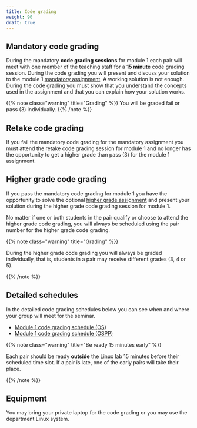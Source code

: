 ```yaml
---
title: Code grading
weight: 90
draft: true
---
```


## Mandatory code grading

During the mandatory **code grading sessions** for module 1 each pair will meet with one member of the teaching staff
for a **15 minute** code grading session. During the code grading you
will present and discuss your solution to the module 1 [mandatory assignment](../assignment). A
working solution is not enough. During
the code grading you must show that you understand the concepts used in the
assignment and that you can explain how your solution works.

{{% note class="warning" title="Grading" %}}
You will be graded fail or pass (3) individually. 
{{% /note %}}

## Retake code grading

If you fail the mandatory code
grading for the mandatory assignment you must attend the retake code grading session for module 1
and no longer has
the opportunity to get a higher grade than pass (3) for the module 1 assignment.

## Higher grade code grading

If you pass the mandatory code grading for module 1 you have the opportunity to
solve the optional [higher grade assignment](../higher-grade) 
and present your solution during the higher grade code grading session for
module 1.

No matter if one or both students in the pair qualify or choose to attend the
higher grade code grading, you will always be scheduled using the pair number
for the higher grade code grading.

{{% note class="warning" title="Grading" %}}

During the higher grade code grading you will always be graded
individually, that is, students in a pair may receive different grades (3, 4 or 5).

{{% /note %}}


## Detailed schedules 

In the detailed code grading schedules below you can see when and where your group will
meet for the seminar.

- [Module 1 code grading schedule (OS)][OS-schedule]
- [Module 1 code grading schedule (OSPP)][OSPP-schedule]

[OS-schedule]: https://docs.google.com/spreadsheets/d/1pRciOkBH8P9wYPqK2mnwB64umy87RyIUlUuf5KbqX18/edit#gid=0 

[OSPP-schedule]: https://docs.google.com/spreadsheets/d/1ODLnQTqrkch1FA5HCbq4PhwzGS-YioQVPz8CVMLo3YU/edit#gid=0


{{% note class="warning" title="Be ready 15 minutes early" %}}

Each pair should be ready **outside** the Linux lab 15 minutes before their
scheduled time slot. If a pair is late, one of the early pairs will take their
place. 

{{% /note %}}

## Equipment 

You may bring your private laptop for the code grading or you may use the
department Linux system. 

